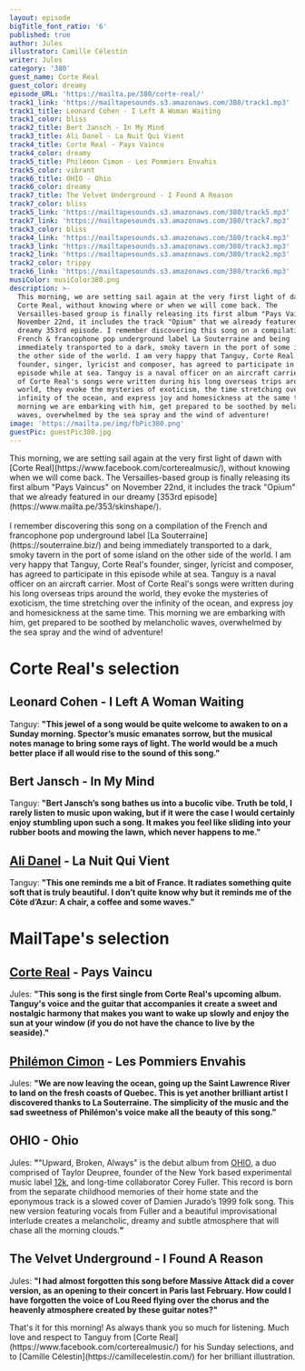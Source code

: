 ```yaml
---
layout: episode
bigTitle_font_ratio: '6'
published: true
author: Jules
illustrator: Camille Célestin
writer: Jules
category: '380'
guest_name: Corte Real
guest_color: dreamy
episode_URL: 'https://mailta.pe/380/corte-real/'
track1_link: 'https://mailtapesounds.s3.amazonaws.com/380/track1.mp3'
track1_title: Leonard Cohen - I Left A Woman Waiting
track1_color: bliss
track2_title: Bert Jansch - In My Mind
track3_title: Ali Danel - La Nuit Qui Vient
track4_title: Corte Real - Pays Vaincu
track4_color: dreamy
track5_title: Philémon Cimon - Les Pommiers Envahis
track5_color: vibrant
track6_title: OHIO - Ohio
track6_color: dreamy
track7_title: The Velvet Underground - I Found A Reason
track7_color: bliss
track5_link: 'https://mailtapesounds.s3.amazonaws.com/380/track5.mp3'
track7_link: 'https://mailtapesounds.s3.amazonaws.com/380/track7.mp3'
track3_color: bliss
track4_link: 'https://mailtapesounds.s3.amazonaws.com/380/track4.mp3'
track3_link: 'https://mailtapesounds.s3.amazonaws.com/380/track3.mp3'
track2_link: 'https://mailtapesounds.s3.amazonaws.com/380/track2.mp3'
track2_color: trippy
track6_link: 'https://mailtapesounds.s3.amazonaws.com/380/track6.mp3'
musiColor: musiColor380.png
description: >-
  This morning, we are setting sail again at the very first light of dawn with
  Corte Real, without knowing where or when we will come back. The
  Versailles-based group is finally releasing its first album "Pays Vaincus" on
  November 22nd, it includes the track "Opium" that we already featured in our
  dreamy 353rd episode. I remember discovering this song on a compilation of the
  French & francophone pop underground label La Souterraine and being
  immediately transported to a dark, smoky tavern in the port of some island on
  the other side of the world. I am very happy that Tanguy, Corte Real's
  founder, singer, lyricist and composer, has agreed to participate in this
  episode while at sea. Tanguy is a naval officer on an aircraft carrier. Most
  of Corte Real's songs were written during his long overseas trips around the
  world, they evoke the mysteries of exoticism, the time stretching over the
  infinity of the ocean, and express joy and homesickness at the same time. This
  morning we are embarking with him, get prepared to be soothed by melancholic
  waves, overwhelmed by the sea spray and the wind of adventure!
image: 'https://mailta.pe/img/fbPic380.png'
guestPic: guestPic380.jpg
---
```

<p id="introduction"> This morning, we are setting sail again at the very first light of dawn with [Corte Real](https://www.facebook.com/corterealmusic/), without knowing when we will come back. The Versailles-based group is finally releasing its first album "Pays Vaincus" on November 22nd, it includes the track "Opium" that we already featured in our dreamy [353rd episode](https://www.mailta.pe/353/skinshape/).
<br><br>
I remember discovering this song on a compilation of the French and francophone pop underground label [La Souterraine](https://souterraine.biz/) and being immediately transported to a dark, smoky tavern in the port of some island on the other side of the world. I am very happy that Tanguy, Corte Real's founder, singer, lyricist and composer, has agreed to participate in this episode while at sea. Tanguy is a naval officer on an aircraft carrier. Most of Corte Real's songs were written during his long overseas trips around the world, they evoke the mysteries of exoticism, the time stretching over the infinity of the ocean, and express joy and homesickness at the same time. This morning we are embarking with him, get prepared to be soothed by melancholic waves, overwhelmed by the sea spray and the wind of adventure!
</p>


# Corte Real's selection


## Leonard Cohen - I Left A Woman Waiting
Tanguy: **"**This jewel of a song would be quite welcome to awaken to on a Sunday morning. Spector’s music emanates sorrow, but the musical notes manage to bring some rays of light. The world would be a much better place if all would rise to the sound of this song.**"**

## Bert Jansch - In My Mind
Tanguy: **"**Bert Jansch’s song bathes us into a bucolic vibe. Truth be told, I rarely listen to music upon waking, but  if it were the case I would certainly enjoy stumbling upon such a song. It makes you feel like sliding into your rubber boots and mowing the lawn, which never happens to me.**"**

## [Ali Danel](https://www.alidanel.fr/) - La Nuit Qui Vient
Tanguy: **"**This one reminds me a bit of France. It radiates something quite soft that is truly beautiful. I don’t quite know why but it reminds me of the Côte d’Azur: A chair, a coffee and some waves.**"**


# MailTape's selection

## [Corte Real](https://www.facebook.com/corterealmusic/) - Pays Vaincu
Jules: **"**This song is the first single from Corte Real's upcoming album. Tanguy's voice and the guitar that accompanies it create a sweet and nostalgic harmony that makes you want to wake up slowly and enjoy the sun at your window (if you do not have the chance to live by the seaside).**"**

## [Philémon Cimon](https://philemoncimon.bandcamp.com/) - Les Pommiers Envahis
Jules: **"**We are now leaving the ocean, going up the Saint Lawrence River to land on the fresh coasts of Quebec. This is yet another brilliant artist I discovered thanks to La Souterraine. The simplicity of the music and the sad sweetness of Philémon's voice make all the beauty of this song.**"**

## OHIO - Ohio
Jules: **"**"Upward, Broken, Always" is the debut album from [OHIO](https://12kmusic.bandcamp.com/album/upward-broken-always), a duo comprised of Taylor Deupree, founder of the New York based experimental music label [12k](https://12kmusic.bandcamp.com/), and long-time collaborator Corey Fuller. This record is born from the separate childhood memories of their home state and the eponymous track is a slowed cover of Damien Jurado’s 1999 folk song. This new version featuring vocals from Fuller and a beautiful improvisational interlude creates a melancholic, dreamy and subtle atmosphere that will chase all the morning clouds.**"**

## The Velvet Underground - I Found A Reason
Jules: **"**I had almost forgotten this song before Massive Attack did a cover version, as an opening to their concert in Paris last February. How could I have forgotten the voice of Lou Reed flying over the chorus and the heavenly atmosphere created by these guitar notes?**"**


<p id="outroduction">That's it for this morning! As always thank you so much for listening. Much love and respect to Tanguy from [Corte Real](https://www.facebook.com/corterealmusic/) for his Sunday selections, and to [Camille Célestin](https://camillecelestin.com/) for her brilliant illustration.</p>
